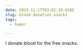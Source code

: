```yaml
---
date: 2023-11-17T03:02:19.638Z
slug: blood-donation-snacks
tags:
  - humor

---
```


I donate blood for the free snacks.

